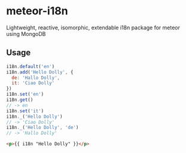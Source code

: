 # meteor-i18n
Lightweight, reactive, isomorphic, extendable i18n package for meteor using MongoDB

## Usage

```js
i18n.default('en')
i18n.add('Hello Dolly', {
  de: 'Hallo Dolly',
  it: 'Ciao Dolly'
})
i18n.set('en')
i18n.get()
// -> en
i18n.set('it')
i18n._('Hello Dolly')
// -> 'Ciao Dolly'
i18n._('Hello Dolly', 'de')
// -> 'Hallo Dolly'
```

```html
<p>{{ i18n "Hello Dolly" }}</p>
```
